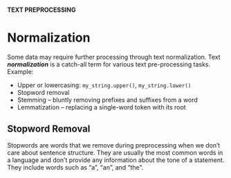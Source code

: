 #### TEXT PREPROCESSING
# Normalization
Some data may require further processing through text normalization. Text ***normalization*** is a catch-all term for various text pre-processing tasks.
Example:
* Upper or lowercasing: `my_string.upper()`, `my_string.lower()`
* Stopword removal
* Stemming – bluntly removing prefixes and suffixes from a word
* Lemmatization – replacing a single-word token with its root

## Stopword Removal
Stopwords are words that we remove during preprocessing when we don’t care about sentence structure. They are usually the most common words in a language and don’t provide any information about the tone of a statement.
They include words such as “a”, “an”, and “the”.
